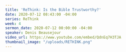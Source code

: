 ```yaml
---
title: 'ReThink: Is the Bible Trustworthy?'
date: 2020-07-12 08:43:00 -04:00
series: ReThink
week: 4
sermon_date: 2020-07-12 00:00:00 -04:00
speaker: Denis Beausejour
video_url: https://www.youtube.com/embed/QdnEq7H3TJA
thumbnail_image: "/uploads/RETHINK.png"
---
```


